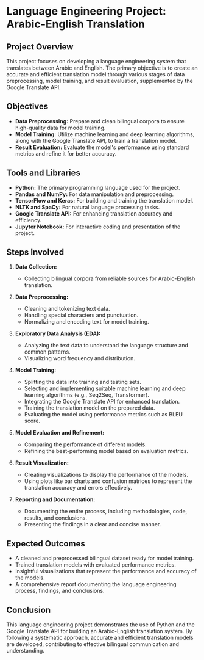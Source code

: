 # Language Engineering Project: Arabic-English Translation

## Project Overview

This project focuses on developing a language engineering system that translates between Arabic and English. The primary objective is to create an accurate and efficient translation model through various stages of data preprocessing, model training, and result evaluation, supplemented by the Google Translate API.

## Objectives

- **Data Preprocessing:** Prepare and clean bilingual corpora to ensure high-quality data for model training.
- **Model Training:** Utilize machine learning and deep learning algorithms, along with the Google Translate API, to train a translation model.
- **Result Evaluation:** Evaluate the model's performance using standard metrics and refine it for better accuracy.

## Tools and Libraries

- **Python:** The primary programming language used for the project.
- **Pandas and NumPy:** For data manipulation and preprocessing.
- **TensorFlow and Keras:** For building and training the translation model.
- **NLTK and SpaCy:** For natural language processing tasks.
- **Google Translate API:** For enhancing translation accuracy and efficiency.
- **Jupyter Notebook:** For interactive coding and presentation of the project.

## Steps Involved

1. **Data Collection:**
   - Collecting bilingual corpora from reliable sources for Arabic-English translation.

2. **Data Preprocessing:**
   - Cleaning and tokenizing text data.
   - Handling special characters and punctuation.
   - Normalizing and encoding text for model training.

3. **Exploratory Data Analysis (EDA):**
   - Analyzing the text data to understand the language structure and common patterns.
   - Visualizing word frequency and distribution.

4. **Model Training:**
   - Splitting the data into training and testing sets.
   - Selecting and implementing suitable machine learning and deep learning algorithms (e.g., Seq2Seq, Transformer).
   - Integrating the Google Translate API for enhanced translation.
   - Training the translation model on the prepared data.
   - Evaluating the model using performance metrics such as BLEU score.

5. **Model Evaluation and Refinement:**
   - Comparing the performance of different models.
   - Refining the best-performing model based on evaluation metrics.

6. **Result Visualization:**
   - Creating visualizations to display the performance of the models.
   - Using plots like bar charts and confusion matrices to represent the translation accuracy and errors effectively.

7. **Reporting and Documentation:**
   - Documenting the entire process, including methodologies, code, results, and conclusions.
   - Presenting the findings in a clear and concise manner.

## Expected Outcomes

- A cleaned and preprocessed bilingual dataset ready for model training.
- Trained translation models with evaluated performance metrics.
- Insightful visualizations that represent the performance and accuracy of the models.
- A comprehensive report documenting the language engineering process, findings, and conclusions.

## Conclusion

This language engineering project demonstrates the use of Python and the Google Translate API for building an Arabic-English translation system. By following a systematic approach, accurate and efficient translation models are developed, contributing to effective bilingual communication and understanding.
